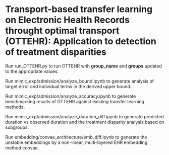 # Transport-based transfer learning on Electronic Health Records throught optimal transport (OTTEHR): Application to detection of treatment disparities #

Run run_OTTEHR.py to run OTTEHR with **group_name** and **groups** updated to the appropriate values. 

Run mimic_exp/admission/analyze_bound.ipynb to generate analysis of target error and individual terms in the derived upper bound.

Run mimic_exp/admission/analyze_accuracy.ipynb to generate benchmarking results of OTTEHR against existing transfer learning methods. 

Run mimic_exp/admission/analyze_duration_diff.ipynb to generate predicted duration vs observed duration and the treatment disparity analysis based on subgroups.

Run embedding/convae_architecture/emb_diff.ipynb to generate the unstable embeddings by a non-linear, multi-layered EHR embedding method convae.
